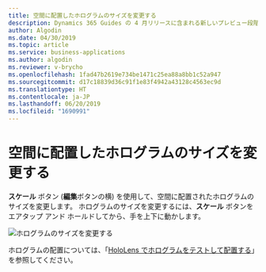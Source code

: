```yaml
---
title: 空間に配置したホログラムのサイズを変更する
description: Dynamics 365 Guides の 4 月リリースに含まれる新しいプレビュー段階の機能を使用して、空間に配置されたホログラムのサイズを変更します
author: Algodin
ms.date: 04/30/2019
ms.topic: article
ms.service: business-applications
ms.author: algodin
ms.reviewer: v-brycho
ms.openlocfilehash: 1fad47b2619e734be1471c25ea88a8bb1c52a947
ms.sourcegitcommit: d17c18839d36c91f1e83f4942a43128c4563ec9d
ms.translationtype: HT
ms.contentlocale: ja-JP
ms.lasthandoff: 06/20/2019
ms.locfileid: "1690991"
---
```

# <a name="change-the-size-of-holograms-placed-in-space"></a>空間に配置したホログラムのサイズを変更する

**スケール** ボタン (**編集**ボタンの横) を使用して、空間に配置されたホログラムのサイズを変更します。 ホログラムのサイズを変更するには、**スケール** ボタンをエアタップ アンド ホールドしてから、手を上下に動かします。  

![ホログラムのサイズを変更する](media/change-hologram-size.PNG "ホログラムのサイズを変更する")

ホログラムの配置については、「[HoloLens でホログラムをテストして配置する](https://docs.microsoft.com/dynamics365/mixed-reality/guides/hololens-authoring#place-your-holograms)」を参照してください。


